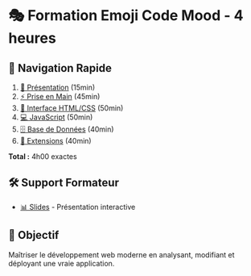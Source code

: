 # 🎭 Formation Emoji Code Mood - 4 heures

## 🚀 Navigation Rapide
1. [🎯 Présentation](00-presentation.md) (15min)
2. [⚡ Prise en Main](01-prise-en-main.md) (45min)  
3. [🎨 Interface HTML/CSS](02-interface-html-css.md) (50min)
4. [💻 JavaScript](03-javascript-interactif.md) (50min)
5. [🗄️ Base de Données](04-base-donnees-temps-reel.md) (40min)
6. [🔧 Extensions](06-projet-extension.md) (40min)

**Total :** 4h00 exactes

## 🛠️ Support Formateur
- [📊 Slides](https://ggaillard.github.io/emoji-code-mood/docs/formation/Slide-Presentation.html) - Présentation interactive


## 🎯 Objectif
Maîtriser le développement web moderne en analysant, modifiant et déployant une vraie application.
